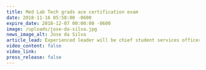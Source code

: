 ```yaml
---
title: Med Lab Tech grads ace certification exam
date: 2018-11-16 05:58:00 -0600
expire_date: 2018-12-07 00:00:00 -0600
image: /uploads/jose-da-silva.jpg
news_image_alt: Jose da Silva
article_lead: Experienced leader will be chief student services officer
video_content: false
video_link:
press_release: false
---
```

